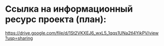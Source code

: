 # Ссылка на информационный ресурс проекта (план):
https://drive.google.com/file/d/1St2VKXEJ6_wxL5_1qqs1UNa2tl4YikPV/view?usp=sharing
